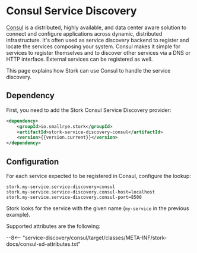 # Consul Service Discovery

[Consul](https://www.consul.io/) is a distributed, highly available, and data center aware solution to connect and configure applications across dynamic, distributed infrastructure.
It's often used as service discovery backend to register and locate the services composing your system.
Consul makes it simple for services to register themselves and to discover other services via a DNS or HTTP interface. 
External services can be registered as well.

This page explains how Stork can use Consul to handle the service discovery.

## Dependency

First, you need to add the Stork Consul Service Discovery provider:

```xml
<dependency>
    <groupId>io.smallrye.stork</groupId>
    <artifactId>stork-service-discovery-consul</artifactId>
    <version>{{version.current}}</version>
</dependency>
```

## Configuration

For each service expected to be registered in Consul, configure the lookup:

```properties
stork.my-service.service-discovery=consul
stork.my-service.service-discovery.consul-host=localhost
stork.my-service.service-discovery.consul-port=8500
```

Stork looks for the service with the given name (`my-service` in the previous example). 

Supported attributes are the following:

--8<-- "service-discovery/consul/target/classes/META-INF/stork-docs/consul-sd-attributes.txt"
